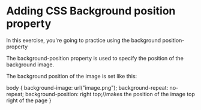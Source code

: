 # Adding CSS Background position property
In this exercise, you're going to practice using the background position-property

The background-position property is used to specify the position of the background image.

The background position of the image is set like this:

body {
  background-image: url("image.png");
  background-repeat: no-repeat;
  background-position: right top;//makes the position of the image top right of the page
}